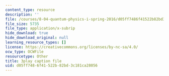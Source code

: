 ```yaml
---
content_type: resource
description: ''
file: /courses/8-04-quantum-physics-i-spring-2016/d05ff7486f41522b82bd3c181ca28056_79GY-hI_emE.vtt
file_size: 5735
file_type: application/x-subrip
hide_download: true
hide_download_original: null
learning_resource_types: []
license: https://creativecommons.org/licenses/by-nc-sa/4.0/
ocw_type: OCWFile
resourcetype: Other
title: 3play caption file
uid: d05ff748-6f41-522b-82bd-3c181ca28056
---
```

